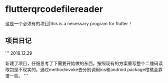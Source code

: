# flutterqrcodefilereader

这是一个必须有的项目|this is a necessary program for flutter！

## 项目日记

'''
2018.12.29 

新建了项目，仔细思考了下需要开始做的东西。按照现有的方案重写整个二维码读取包是不现实的。通过methodinvoke去分别调用ios和android package柑橘会靠谱一些。
'''
